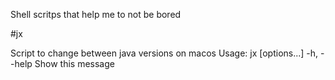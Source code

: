 Shell scritps that help me to not be bored

#jx

Script to change between java versions on macos
Usage: jx [options...] <version>
-h, --help Show this message
